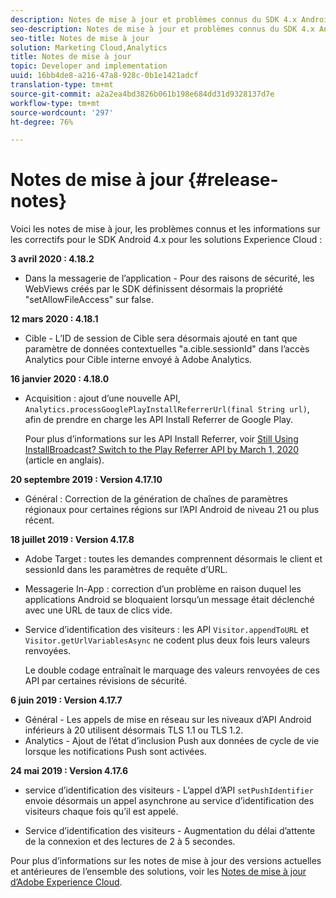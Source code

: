 ```yaml
---
description: Notes de mise à jour et problèmes connus du SDK 4.x Android pour les solutions Experience Cloud.
seo-description: Notes de mise à jour et problèmes connus du SDK 4.x Android pour les solutions Experience Cloud.
seo-title: Notes de mise à jour
solution: Marketing Cloud,Analytics
title: Notes de mise à jour
topic: Developer and implementation
uuid: 16bb4de8-a216-47a8-928c-0b1e1421adcf
translation-type: tm+mt
source-git-commit: a2a2ea4bd3826b061b198e684dd31d9328137d7e
workflow-type: tm+mt
source-wordcount: '297'
ht-degree: 76%

---
```



# Notes de mise à jour {#release-notes}

Voici les notes de mise à jour, les problèmes connus et les informations sur les correctifs pour le SDK Android 4.x pour les solutions Experience Cloud :

**3 avril 2020 : 4.18.2**

* Dans la messagerie de l’application - Pour des raisons de sécurité, les WebViews créés par le SDK définissent désormais la propriété &quot;setAllowFileAccess&quot; sur false.

**12 mars 2020 : 4.18.1**

* Cible - L’ID de session de Cible sera désormais ajouté en tant que paramètre de données contextuelles &quot;a.cible.sessionId&quot; dans l’accès Analytics pour Cible interne envoyé à Adobe Analytics.

**16 janvier 2020 : 4.18.0**

* Acquisition : ajout d’une nouvelle API, `Analytics.processGooglePlayInstallReferrerUrl(final String url)`, afin de prendre en charge les API Install Referrer de Google Play.

   Pour plus d’informations sur les API Install Referrer, voir [Still Using InstallBroadcast? Switch to the Play Referrer API by March 1, 2020](https://android-developers.googleblog.com/2019/11/still-using-installbroadcast-switch-to.html) (article en anglais). 

**20 septembre 2019 : Version 4.17.10**

* Général : Correction de la génération de chaînes de paramètres régionaux pour certaines régions sur l’API Android de niveau 21 ou plus récent.

**18 juillet 2019 : Version 4.17.8**

* Adobe Target : toutes les demandes comprennent désormais le client et sessionId dans les paramètres de requête d’URL.
* Messagerie In-App : correction d’un problème en raison duquel les applications Android se bloquaient lorsqu’un message était déclenché avec une URL de taux de clics vide.
* Service d’identification des visiteurs : les API `Visitor.appendToURL` et `Visitor.getUrlVariablesAsync` ne codent plus deux fois leurs valeurs renvoyées.

   Le double codage entraînait le marquage des valeurs renvoyées de ces API par certaines révisions de sécurité.

**6 juin 2019 : Version 4.17.7**

* Général - Les appels de mise en réseau sur les niveaux d’API Android inférieurs à 20 utilisent désormais TLS 1.1 ou TLS 1.2.
* Analytics - Ajout de l’état d’inclusion Push aux données de cycle de vie lorsque les notifications Push sont activées.

**24 mai 2019 : Version 4.17.6**

* service d’identification des visiteurs -
   L’appel d’API `setPushIdentifier` envoie désormais un appel asynchrone au service d’identification des visiteurs chaque fois qu’il est appelé.

* Service d’identification des visiteurs - Augmentation du délai d’attente de la connexion et des lectures de 2 à 5 secondes.


Pour plus d’informations sur les notes de mise à jour des versions actuelles et antérieures de l’ensemble des solutions, voir les [Notes de mise à jour d’Adobe Experience Cloud](hhttps://docs.adobe.com/content/help/en/release-notes/experience-cloud/current.html).
